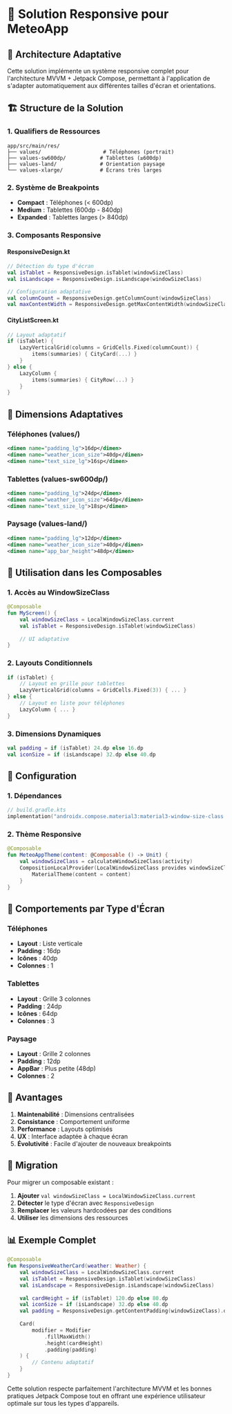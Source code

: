 # 🎯 Solution Responsive pour MeteoApp

## 📱 Architecture Adaptative

Cette solution implémente un système responsive complet pour l'architecture MVVM + Jetpack Compose, permettant à l'application de s'adapter automatiquement aux différentes tailles d'écran et orientations.

## 🏗️ Structure de la Solution

### 1. **Qualifiers de Ressources**
```
app/src/main/res/
├── values/                    # Téléphones (portrait)
├── values-sw600dp/           # Tablettes (≥600dp)
├── values-land/              # Orientation paysage
└── values-xlarge/            # Écrans très larges
```

### 2. **Système de Breakpoints**
- **Compact** : Téléphones (< 600dp)
- **Medium** : Tablettes (600dp - 840dp)
- **Expanded** : Tablettes larges (> 840dp)

### 3. **Composants Responsive**

#### ResponsiveDesign.kt
```kotlin
// Détection du type d'écran
val isTablet = ResponsiveDesign.isTablet(windowSizeClass)
val isLandscape = ResponsiveDesign.isLandscape(windowSizeClass)

// Configuration adaptative
val columnCount = ResponsiveDesign.getColumnCount(windowSizeClass)
val maxContentWidth = ResponsiveDesign.getMaxContentWidth(windowSizeClass)
```

#### CityListScreen.kt
```kotlin
// Layout adaptatif
if (isTablet) {
    LazyVerticalGrid(columns = GridCells.Fixed(columnCount)) {
        items(summaries) { CityCard(...) }
    }
} else {
    LazyColumn {
        items(summaries) { CityRow(...) }
    }
}
```

## 📐 Dimensions Adaptatives

### Téléphones (values/)
```xml
<dimen name="padding_lg">16dp</dimen>
<dimen name="weather_icon_size">40dp</dimen>
<dimen name="text_size_lg">16sp</dimen>
```

### Tablettes (values-sw600dp/)
```xml
<dimen name="padding_lg">24dp</dimen>
<dimen name="weather_icon_size">64dp</dimen>
<dimen name="text_size_lg">18sp</dimen>
```

### Paysage (values-land/)
```xml
<dimen name="padding_lg">12dp</dimen>
<dimen name="weather_icon_size">40dp</dimen>
<dimen name="app_bar_height">48dp</dimen>
```

## 🎨 Utilisation dans les Composables

### 1. **Accès au WindowSizeClass**
```kotlin
@Composable
fun MyScreen() {
    val windowSizeClass = LocalWindowSizeClass.current
    val isTablet = ResponsiveDesign.isTablet(windowSizeClass)
    
    // UI adaptative
}
```

### 2. **Layouts Conditionnels**
```kotlin
if (isTablet) {
    // Layout en grille pour tablettes
    LazyVerticalGrid(columns = GridCells.Fixed(3)) { ... }
} else {
    // Layout en liste pour téléphones
    LazyColumn { ... }
}
```

### 3. **Dimensions Dynamiques**
```kotlin
val padding = if (isTablet) 24.dp else 16.dp
val iconSize = if (isLandscape) 32.dp else 40.dp
```

## 🔧 Configuration

### 1. **Dépendances**
```kotlin
// build.gradle.kts
implementation("androidx.compose.material3:material3-window-size-class:1.3.2")
```

### 2. **Thème Responsive**
```kotlin
@Composable
fun MeteoAppTheme(content: @Composable () -> Unit) {
    val windowSizeClass = calculateWindowSizeClass(activity)
    CompositionLocalProvider(LocalWindowSizeClass provides windowSizeClass) {
        MaterialTheme(content = content)
    }
}
```

## 📱 Comportements par Type d'Écran

### Téléphones
- **Layout** : Liste verticale
- **Padding** : 16dp
- **Icônes** : 40dp
- **Colonnes** : 1

### Tablettes
- **Layout** : Grille 3 colonnes
- **Padding** : 24dp
- **Icônes** : 64dp
- **Colonnes** : 3

### Paysage
- **Layout** : Grille 2 colonnes
- **Padding** : 12dp
- **AppBar** : Plus petite (48dp)
- **Colonnes** : 2

## 🚀 Avantages

1. **Maintenabilité** : Dimensions centralisées
2. **Consistance** : Comportement uniforme
3. **Performance** : Layouts optimisés
4. **UX** : Interface adaptée à chaque écran
5. **Évolutivité** : Facile d'ajouter de nouveaux breakpoints

## 🔄 Migration

Pour migrer un composable existant :

1. **Ajouter** `val windowSizeClass = LocalWindowSizeClass.current`
2. **Détecter** le type d'écran avec `ResponsiveDesign`
3. **Remplacer** les valeurs hardcodées par des conditions
4. **Utiliser** les dimensions des ressources

## 📊 Exemple Complet

```kotlin
@Composable
fun ResponsiveWeatherCard(weather: Weather) {
    val windowSizeClass = LocalWindowSizeClass.current
    val isTablet = ResponsiveDesign.isTablet(windowSizeClass)
    val isLandscape = ResponsiveDesign.isLandscape(windowSizeClass)
    
    val cardHeight = if (isTablet) 120.dp else 80.dp
    val iconSize = if (isLandscape) 32.dp else 40.dp
    val padding = ResponsiveDesign.getContentPadding(windowSizeClass).dp
    
    Card(
        modifier = Modifier
            .fillMaxWidth()
            .height(cardHeight)
            .padding(padding)
    ) {
        // Contenu adaptatif
    }
}
```

Cette solution respecte parfaitement l'architecture MVVM et les bonnes pratiques Jetpack Compose tout en offrant une expérience utilisateur optimale sur tous les types d'appareils.
